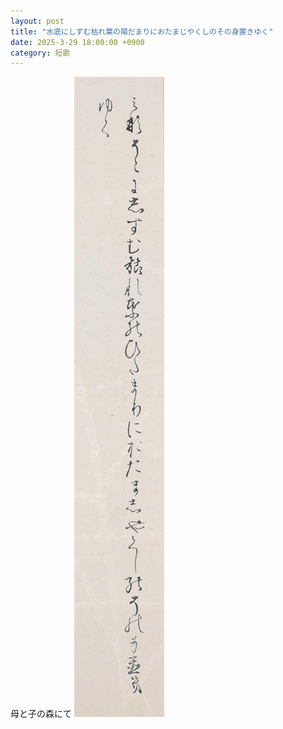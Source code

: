 ```yaml
---
layout: post
title: "水底にしずむ枯れ葉の陽だまりにおたまじやくしのその身置きゆく"
date: 2025-3-29 18:00:00 +0900
category: 短歌
---
```

母と子の森にて
![「そあん」で生成した『水底にしずむ枯れ葉の陽だまりにおたまじやくしのその身置きゆく』の短冊の画像](/assets/tanka/tanka2a.jpg)